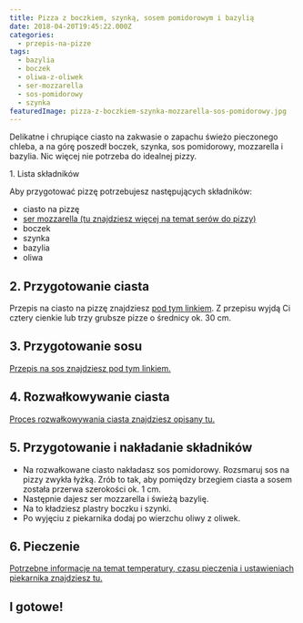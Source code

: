 ```yaml
---
title: Pizza z boczkiem, szynką, sosem pomidorowym i bazylią
date: 2018-04-20T19:45:22.000Z
categories: 
  - przepis-na-pizze
tags: 
  - bazylia
  - boczek
  - oliwa-z-oliwek
  - ser-mozzarella
  - sos-pomidorowy
  - szynka
featuredImage: pizza-z-boczkiem-szynka-mozzarella-sos-pomidorowy.jpg
---
```


Delikatne i chrupiące ciasto na zakwasie o zapachu świeżo pieczonego chleba, a na górę poszedł boczek, szynka, sos pomidorowy, mozzarella i bazylia. Nic więcej nie potrzeba do idealnej pizzy.

1\. Lista składników

Aby przygotować pizzę potrzebujesz następujących składników:

- ciasto na pizzę
- <a title="Ser do pizzy" href="/jaki-ser-wybrac-do-pizzy/" target="_blank" rel="noopener">ser mozzarella (tu znajdziesz więcej na temat serów do pizzy)</a>
- boczek
- szynka
- bazylia
- oliwa

## 2\. Przygotowanie ciasta

Przepis na ciasto na pizzę znajdziesz <a title="Przepis na ciasto podstawowe" href="/przepis-na-ciasto-na-pizze/" target="_blank" rel="noopener">pod tym linkiem</a>. Z przepisu wyjdą Ci cztery cienkie lub trzy grubsze pizze o średnicy ok. 30 cm.

## 3\. Przygotowanie sosu

<a href="/sos-pomidorowy/" target="_blank" rel="noopener">Przepis na sos znajdziesz pod tym linkiem.</a>

## 4\. Rozwałkowywanie ciasta

<a title="Rozwałkowywanie ciasta" href="/jak-walkowac-ciasto-pizzy/" target="_blank" rel="noopener">Proces rozwałkowywania ciasta znajdziesz opisany tu.</a>

## 5\. Przygotowanie i nakładanie składników

- Na rozwałkowane ciasto nakładasz sos pomidorowy. Rozsmaruj sos na pizzy zwykła łyżką. Zrób to tak, aby pomiędzy brzegiem ciasta a sosem została przerwa szerokości ok. 1 cm.
- Następnie dajesz ser mozzarella i świeżą bazylię.
- Na to kładziesz plastry boczku i szynki.
- Po wyjęciu z piekarnika dodaj po wierzchu oliwy z oliwek.

## 6\. Pieczenie

<a title="Jak ustawić piekarnik do pieczenia pizzy" href="/jak-ustawic-piekarnik-pieczenia-pizzy/" target="_blank" rel="noopener">Potrzebne informacje na temat temperatury, czasu pieczenia i ustawieniach piekarnika znajdziesz tu.</a>

## I gotowe!
